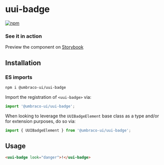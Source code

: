 # uui-badge

[![npm](https://img.shields.io/npm/v/@umbraco-ui/uui-badge?logoColor=%231B264F)](https://www.npmjs.com/package/@umbraco-ui/uui-badge)

### See it in action

Preview the component on [Storybook](https://uui.umbraco.com/?path=/story/uui-badge)

## Installation

### ES imports

```zsh
npm i @umbraco-ui/uui-badge
```

Import the registration of `<uui-badge>` via:

```javascript
import '@umbraco-ui/uui-badge';
```

When looking to leverage the `UUIBadgeElement` base class as a type and/or for extension purposes, do so via:

```javascript
import { UUIBadgeElement } from '@umbraco-ui/uui-badge';
```

## Usage

```html
<uui-badge look="danger">!</uui-badge>
```
